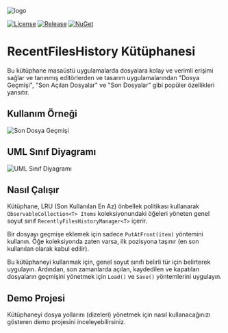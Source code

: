 ![logo](https://raw.githubusercontent.com/pediRAM/RecentFilesHistory/main/Documentation/icon.png)

[![License](https://img.shields.io/badge/License-MIT-green.svg)](LICENSE)
[![Release](https://img.shields.io/github/release/pediRAM/RecentFilesHistory.svg?sort=semver)](https://github.com/pediRAM/RecentFilesHistory/releases)
[![NuGet](https://img.shields.io/nuget/v/RecentFilesHistory)](https://www.nuget.org/packages/RecentFilesHistory)

# RecentFilesHistory Kütüphanesi
Bu kütüphane masaüstü uygulamalarda dosyalara kolay ve verimli erişimi sağlar ve tanınmış editörlerden ve tasarım uygulamalarından "Dosya Geçmişi", "Son Açılan Dosyalar" ve "Son Dosyalar" gibi popüler özellikleri yansıtır.

## Kullanım Örneği
![Son Dosya Geçmişi](https://raw.githubusercontent.com/pediRAM/RecentFilesHistory/main/Documentation/demo-window-history-of-recently-opened-closed-or-saved-files.png)

## UML Sınıf Diyagramı
![UML Sınıf Diyagramı](https://raw.githubusercontent.com/pediRAM/RecentFilesHistory/main/Documentation/uml-class-diagramm-of-recent-files-history.png)

## Nasıl Çalışır
Kütüphane, LRU (Son Kullanılan En Az) önbellek politikası kullanarak `ObservableCollection<T> Items` koleksiyonundaki öğeleri yöneten genel soyut sınıf `RecentlyFilesHistoryManager<T>` içerir.

Bir dosyayı geçmişe eklemek için sadece `PutAtFront(item)` yöntemini kullanın. Öğe koleksiyonda zaten varsa, ilk pozisyona taşınır (en son kullanılan olarak kabul edilir).

Bu kütüphaneyi kullanmak için, genel soyut sınıfı belirli tür için belirterek uygulayın. Ardından, son zamanlarda açılan, kaydedilen ve kapatılan dosyaların geçmişini yönetmek için `Load()` ve `Save()` yöntemlerini uygulayın.

## Demo Projesi
Kütüphaneyi dosya yollarını (dizeleri) yönetmek için nasıl kullanacağınızı gösteren demo projesini inceleyebilirsiniz.